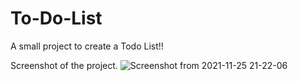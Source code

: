 # To-Do-List

A small project to create a Todo List!! 


Screenshot of the project.
![Screenshot from 2021-11-25 21-22-06](https://user-images.githubusercontent.com/43684497/143471560-33e7860e-9462-406a-b11a-1d158eaa1cea.png)

